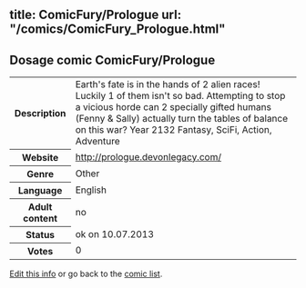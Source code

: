 title: ComicFury/Prologue
url: "/comics/ComicFury_Prologue.html"
---
Dosage comic ComicFury/Prologue
-----------------------------------------

<p id="msg"></p>
<script type="text/javascript">
if (window.location.search === '?edit_info_mail=sent_ok') {
  var elem = document.getElementById("msg");
  elem.innerHTML = 'Edited information sucessfully sent for review, which is usually done daily. Thanks!';
  elem.className = 'ok';
}
</script>
<table class="comicinfo">
<tr>
<th>Description</th><td>Earth's fate is in the hands of 2 alien races! Luckily 1 of them isn't so bad. Attempting to stop a vicious horde can 2 specially gifted humans (Fenny &amp; Sally) actually turn the tables of balance on this war? Year 2132 Fantasy, SciFi, Action, Adventure</td>
</tr>
<tr>
<th>Website</th><td><a href="http://prologue.devonlegacy.com/">http://prologue.devonlegacy.com/</a></td>
</tr>
<tr>
<th>Genre</th><td>Other</td>
</tr>
<tr>
<th>Language</th><td>English</td>
</tr>
<tr>
<th>Adult content</th><td>no</td>
</tr>
<tr>
<th>Status</th><td>ok on 10.07.2013</td>
</tr>
<tr>
<th>Votes</th><td>0</td>
</tr>
</table>

[Edit this info](ComicFury_Prologue_edit.html) or go back to the [comic list](../comic-index.html).
